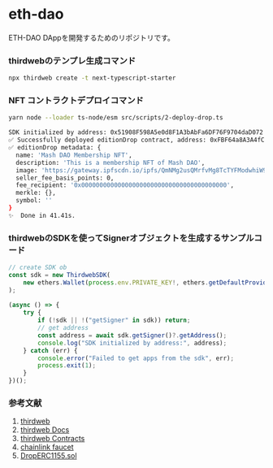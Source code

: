 # eth-dao
ETH-DAO DAppを開発するためのリポジトリです。

### thirdwebのテンプレ生成コマンド

```zsh
npx thirdweb create -t next-typescript-starter
```

### NFT コントラクトデプロイコマンド

```zsh
yarn node --loader ts-node/esm src/scripts/2-deploy-drop.ts
```

```zsh
SDK initialized by address: 0x51908F598A5e0d8F1A3bAbFa6DF76F9704daD072
✅ Successfully deployed editionDrop contract, address: 0xFBF64a8A3A4fCabb4042946192217090ae2B82C6
✅ editionDrop metadata: {
  name: 'Mash DAO Membership NFT',
  description: 'This is a membership NFT of Mash DAO',
  image: 'https://gateway.ipfscdn.io/ipfs/QmNMg2usQMrfvMg8TcTYFModwhiW9zAa4fBywxje3bKbuL/0',
  seller_fee_basis_points: 0,
  fee_recipient: '0x0000000000000000000000000000000000000000',
  merkle: {},
  symbol: ''
}
✨  Done in 41.41s.
```

### thirdwebのSDKを使ってSignerオブジェクトを生成するサンプルコード

```ts
// create SDK ob
const sdk = new ThirdwebSDK(
    new ethers.Wallet(process.env.PRIVATE_KEY!, ethers.getDefaultProvider(process.env.ALCHEMY_API_URL))
);
  
(async () => {
    try {
        if (!sdk || !("getSigner" in sdk)) return;
        // get address
        const address = await sdk.getSigner()?.getAddress();
        console.log("SDK initialized by address:", address);
    } catch (err) {
        console.error("Failed to get apps from the sdk", err);
        process.exit(1);
    }
})();
```

### 参考文献
1. [thirdweb](https://thirdweb.com/)
2. [thirdweb Docs](https://portal.thirdweb.com/templates)
3. [thirdweb Contracts](https://github.com/thirdweb-dev/contracts)
4. [chainlink faucet](https://faucets.chain.link/)
5. [DropERC1155.sol](https://github.com/thirdweb-dev/contracts/blob/main/contracts/drop/DropERC1155.sol)